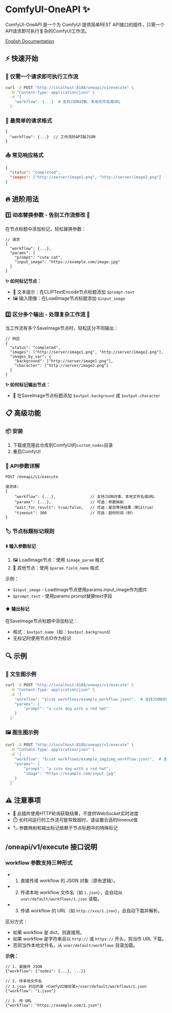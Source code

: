 # ComfyUI-OneAPI ✨

ComfyUI-OneAPI 是一个为 ComfyUI 提供简单REST API接口的插件，只需一个API请求即可执行复杂的ComfyUI工作流。

[English Documentation](README.md)

## ⚡️ 快速开始

### 🚀 仅需一个请求即可执行工作流

```bash
curl -X POST "http://localhost:8188/oneapi/v1/execute" \
  -H "Content-Type: application/json" \
  -d '{
    "workflow": {...}  # 支持JSON对象、本地文件名或URL
  }'
```

### 📝 最简单的请求格式

```
{
  "workflow": {...}  // 工作流的API版JSON
}
```

### 📤 常见响应格式

```json
{
  "status": "completed",
  "images": ["http://server/image1.png", "http://server/image2.png"]
}
```

## 🔥 进阶用法

### 1️⃣ 动态替换参数 - 告别工作流修改 🔄

在节点标题中添加标记，轻松替换参数：

```
// 请求
{
  "workflow": {...},
  "params": {
    "prompt": "cute cat",
    "input_image": "https://example.com/image.jpg"
  }
}
```

**✨ 如何标记节点：**
- 📝 文本提示：在CLIPTextEncode节点标题添加 `$prompt.text`
- 🖼️ 输入图像：在LoadImage节点标题添加 `$input_image`

### 2️⃣ 区分多个输出 - 处理复杂工作流 🧩

当工作流有多个SaveImage节点时，轻松区分不同输出：

```
// 响应
{
  "status": "completed",
  "images": ["http://server/image1.png", "http://server/image2.png"],
  "images_by_var": {
    "background": ["http://server/image1.png"],
    "character": ["http://server/image2.png"]
  }
}
```

**✨ 如何标记输出节点：**
- 💾 在SaveImage节点标题添加 `$output.background` 或 `$output.character`

## 📋 高级功能

### 📦 安装

1. 下载或克隆此仓库到ComfyUI的`custom_nodes`目录
2. 重启ComfyUI

### 🔌 API参数详解

```
POST /oneapi/v1/execute

请求体:
{
    "workflow": {...},               // 支持JSON对象、本地文件名或URL
    "params": {...},                 // 可选：参数映射
    "wait_for_result": true/false,   // 可选：是否等待结果（默认true）
    "timeout": 300                   // 可选：超时时间（秒）
}
```

### 🏷️ 节点标题标记规则

#### ⬇️ 输入参数标记

1. 🖼️ LoadImage节点：使用 `$image_param` 格式
2. 🔄 其他节点：使用 `$param.field_name` 格式

示例：
- `$input_image` - LoadImage节点使用params.input_image作为图片
- `$prompt.text` - 使用params.prompt替换text字段

#### ⬆️ 输出标记

在SaveImage节点标题中添加标记：
- 格式：`$output.name`（如：`$output.background`）
- 无标记时使用节点ID作为标识

## 🔍 示例

### 📝 文生图示例

```bash
curl -X POST "http://localhost:8188/oneapi/v1/execute" \
  -H "Content-Type: application/json" \
  -d '{
    "workflow": "$(cat workflows/example_workflow.json)",  # 支持JSON对象、本地文件名或URL
    "params": {
        "prompt": "a cute dog with a red hat"
    }
  }'
```

### 🖼️ 图生图示例

```bash
curl -X POST "http://localhost:8188/oneapi/v1/execute" \
  -H "Content-Type: application/json" \
  -d '{
    "workflow": "$(cat workflows/example_img2img_workflow.json)",  # 支持JSON对象、本地文件名或URL
    "params": {
        "prompt": "a cute dog with a red hat",
        "image": "https://example.com/input.jpg"
    }
  }'
```

## ⚠️ 注意事项

- 🔄 此插件使用HTTP轮询获取结果，不提供WebSocket实时进度
- ⏱️ 长时间运行的工作流可能导致超时，请设置合适的timeout值
- 🏷️ 参数映射和输出标记依赖于节点标题中的特殊标记 

## /oneapi/v1/execute 接口说明

### workflow 参数支持三种形式

- 1. 直接传递 workflow 的 JSON 对象（原有逻辑）。
- 2. 传递本地 workflow 文件名（如 `1.json`），会自动从 `user/default/workflows/1.json` 读取。
- 3. 传递 workflow 的 URL（如 `http://xxx/1.json`），会自动下载并解析。

区分方式：
- 如果 workflow 是 dict，则直接用。
- 如果 workflow 是字符串且以 `http://` 或 `https://` 开头，则当作 URL 下载。
- 否则当作本地文件名，从 `user/default/workflows` 目录加载。

**示例：**
```
// 1. 直接传 JSON
{"workflow": {"node1": {...}, ...}}

// 2. 传本地文件名
// 1.json 对应的是 <ComfyUI根目录>/user/default/workflows/1.json
{"workflow": "1.json"}

// 3. 传 URL
{"workflow": "https://example.com/1.json"}
``` 
